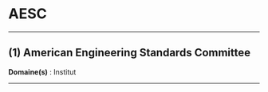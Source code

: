 # AESC

--------------------

## (1) American Engineering Standards Committee

**Domaine(s)** : Institut

--------------------